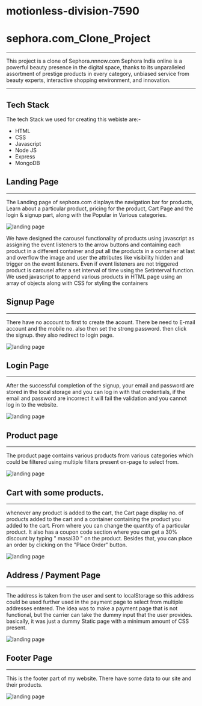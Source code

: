# motionless-division-7590

# sephora.com_Clone_Project
---

 This project is a clone of Sephora.nnnow.com Sephora
 India online is a powerful beauty presence in the digital space, thanks to its unparalleled assortment of prestige products in every category, unbiased service from beauty experts, interactive shopping environment, and innovation.


----
## Tech Stack 

The tech Stack we used for creating this webiste are:-
+ HTML
+ CSS
+ Javascript
+ Node JS
+ Express
+ MongoDB


## Landing Page
-----

The Landing page of sephora.com displays the navigation bar for products, Learn about a particular product, pricing for the product, Cart Page and the login & signup part, along with the Popular in Various categories.


![landing page](https://github.com/Rohit2216/motionless-division-7590/blob/main/Frontend/images/landing.png?raw=true  "Logo Title Text 1")

We have designed the carousel functionality of products using javascript as assigning the event listeners to the arrow buttons and containing each product in a different container and put all the products in a container at last and overflow the image and user the attributes like visibility hidden and trigger on the event listeners. Even if event listeners are not triggered product is carousel after a set interval of time using the Setinterval function. 
We used javascript to append various products in HTML page using an array of objects along with CSS for styling the containers 

## Signup Page
-----

There have no account to first to create the acount. There be need to E-mail account  and the mobile no. also then set the strong password. then click the signup. they also redirect to  login page.

![landing page](https://github.com/Rohit2216/motionless-division-7590/blob/main/Frontend/images/register.png?raw=true "Logo Title Text 1")


## Login Page
-----

After the successful completion of the signup, your email and password are stored in the local storage and you can log in with that credentials, if the email and password are incorrect it will fail the validation and you cannot log in to the website.

![landing page](https://github.com/Rohit2216/motionless-division-7590/blob/main/Frontend/images/login.png?raw=true "Logo Title Text 1")



## Product page 
-----

The product page contains various products from various categories which could be filtered using multiple filters present on-page to select from.
  

![landing page](https://github.com/Rohit2216/motionless-division-7590/blob/main/Frontend/images/product%20display.png?raw=true  "Logo Title Text 1")

## Cart with some products.
------

whenever any product is added to the cart, the Cart page display no. of products added to the cart and a container containing the product you added to the cart.
 From where you can change the quantity of a particular product. It also has a  coupon code section where you can get a 30% discount by typing " masai30 " on the product.
Besides that, you can place an order by clicking on the "Place Order" button.

![landing page](https://github.com/Rohit2216/motionless-division-7590/blob/main/Frontend/images/cart.png?raw=true  "Logo Title Text 1")


## Address / Payment Page 
------
The address is taken from the user and sent to localStorage so this address could be used further used in the payment page to select from multiple addresses entered.
The idea was to make a payment page that is not functional, but the carrier can take the dummy input that the user provides. basically, it was just a dummy Static page with a minimum amount of CSS present.

![landing page](https://github.com/Rohit2216/motionless-division-7590/blob/main/Frontend/images/payment.png?raw=true  "Logo Title Text 1")


## Footer Page
------

This is the footer part of my website. There have some data to  our site and their products.

![landing page](https://github.com/Rohit2216/motionless-division-7590/blob/main/Frontend/images/footer.png?raw=true  "Logo Title Text 1")
